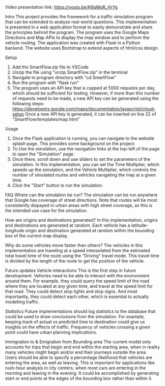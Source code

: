 
Video presentation link:
https://youtu.be/K8qMqR_HrYg

Intro
This project provides the framework for a traffic simulation program that can be extended to analyze real-world questions.  This implementation is presented in a web application format to easily demonstrate and share the principles behind the program.
The program uses the Google Maps Directions and Map APIs to display the map window and to perform the vehicle routing.  The application was created with Flask in a Python backend.  The website uses Bootstrap to extend aspects of html/css design.

Setup
1. Add the SmartFlow.zip file to VSCode
2. Unzip the file using "unzip SmartFlow.zip" in the terminal
3. Navigate to program directory with "cd SmartFlow"
4. Run the program with "flask run"
5. The program uses an API key that is capped at 5000 requests per day, which should be sufficient for testing.  However, if more than this number of requests need to be made, a new API key can be generated using the following steps:
https://developers.google.com/maps/documentation/javascript/cloud-setup
Once a new API key is generated, it can be inserted on line 22 of "SmartFlow/templates/map.html"

Usage
1. Once the Flask application is running, you can navigate to the website splash page.  This provides some background on the project.
2. To Use the simulation, use the navigation links at the top-left of the page to open the "Simulation" page.
3. Once there, scroll down and use sliders to set the parameters of the simulation.  In this implementation, you can set the Time Multiplier, which speeds up the simulation, and the Vehicle Multiplier, which controls the number of simulated routes and vehicles navigating the map at a given time.
4. Click the "Start" button to run the simulation.

FAQ
Where can the simulation be run?
The simulation can be run anywhere that Google has coverage of street directions.  Note that routes will be most consistently dispayed in urban areas with high street coverage, as this is the intended use case for the simulation.

How are origins and destinations generated?
In this implementation, origins and destinations are generated at random.  Each vehicle has a latitude-longitude origin and destination generated at random within the bounding box of the current map display.

Why do some vehicles move faster than others?
The vehicles in this implementation are traveling at a speed interpolated from the estimated total travel time of the route using the "Driving" travel mode.  This travel time is divided by the length of the route to get the position of the vehicle.

Future updates
Vehicle interactions
This is the first step in future development.  Vehicles need to be able to interact with the environment around them.  For example, they could query the speed limit of the road where they are located at any given time, and travel at the speed limit for that road.  They could detect stop lights and stop signs.  And most importantly, they could detect each other, which is essential to actually modelling traffic.

Statistics
Future implementations should log statistics to the database that could be used to draw conclusions from the simulation.  For example, keeping track of actual vs predicted time to destination could give us insights on the effects of traffic.  Frequency of vehicles crossing a given point could have urban planning implications.

Immigration to & Emigration from Bounding area
The current model only accounts for trips that begin and end within the starting area, when in reality many vehicles might begin and/or end their journeys outside the area.  Users should be able to specify a percentage likelihood that vehicles are entering the area, as well as leaving.  This is important for applications like rush-hour analysis in city centers, when most cars are entering in the morning and leaving in the evening.  It could be accomplished by generating start or end points at the edges of the bounding box rather than within it.